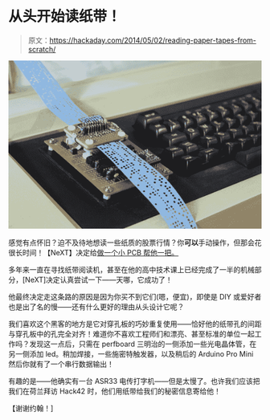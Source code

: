 # 从头开始读纸带！

> 原文：<https://hackaday.com/2014/05/02/reading-paper-tapes-from-scratch/>

![Home made tape reader](img/d4fd42d586d4f35343f9819cf56e9553.png)

感觉有点怀旧？迫不及待地想读一些纸质的股票行情？你**可以**手动操作，但那会花很长时间！【NeXT】决定给[做一个小 PCB 帮他一把。](http://www.vcfed.org/forum/entry.php?458-Reading-paper-tapes-from-scratch)

多年来一直在寻找纸带阅读机，甚至在他的高中技术课上已经完成了一半的机械部分，[NeXT]决定认真尝试一下——天哪，它成功了！

他最终决定走这条路的原因是因为你买不到它们(嗯，便宜)，即使是 DIY 或爱好者也是出了名的慢——还有什么更好的理由从头设计它呢？

我们喜欢这个黑客的地方是它对穿孔板的巧妙重复使用——恰好他的纸带孔的间距与穿孔板中的孔完全对齐！难道你不喜欢工程师们和漂亮、甚至标准的单位一起工作吗？发现这一点后，只需在 perfboard 三明治的一侧添加一些光电晶体管，在另一侧添加 led。稍加焊接，一些施密特触发器，以及稍后的 Arduino Pro Mini 然后你就有了一个串行数据输出！

有趣的是——他确实有一台 ASR33 电传打字机——但是太慢了。也许我们应该把我们在荷兰拜访 Hack42 时，他们用纸带给我们的秘密信息寄给他！

【谢谢约翰！]
